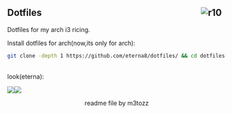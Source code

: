 <img src="https://hits.sh/github.com/eterna8/dotfiles.git.svg?label=views&color=fe7d37" alt="r10" hspace="10"
 align="right" /> Dotfiles
--

Dotfiles for my arch i3 ricing.<br>

Install dotfiles for arch(now,its only for arch): <br>
```bash
git clone -depth 1 https://github.com/eterna8/dotfiles/ && cd dotfiles && sh arch-install.sh
```
<br>
look(eterna):
<p align="left"><img src="https://cdn.discordapp.com/attachments/1131279204567224430/1131653900445958235/image
.png"><align="right"><img src="https://cdn.discordapp.com/attachments/1131279204567224430/1131653900714381372/
image.png">

<p align="center">readme file by m3tozz

